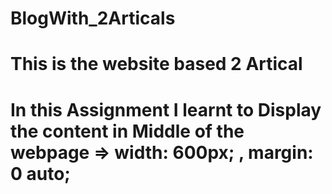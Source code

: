 # BlogWith_2Articals
# This is the website based 2 Artical
# In this Assignment I learnt to Display the content in Middle of the webpage => width: 600px; , margin: 0 auto; 
